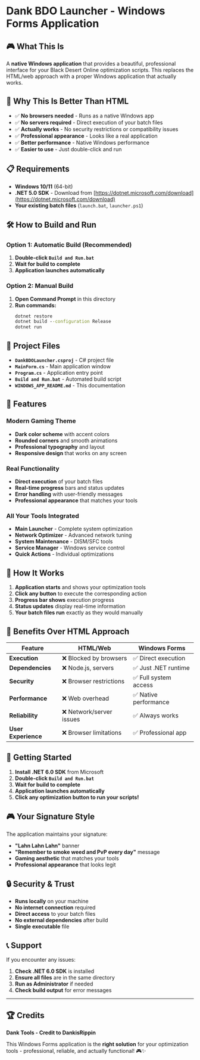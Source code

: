 # Dank BDO Launcher - Windows Forms Application

## 🎮 **What This Is**

A **native Windows application** that provides a beautiful, professional interface for your Black Desert Online optimization scripts. This replaces the HTML/web approach with a proper Windows application that actually works.

## 🚀 **Why This Is Better Than HTML**

- ✅ **No browsers needed** - Runs as a native Windows app
- ✅ **No servers required** - Direct execution of your batch files
- ✅ **Actually works** - No security restrictions or compatibility issues
- ✅ **Professional appearance** - Looks like a real application
- ✅ **Better performance** - Native Windows performance
- ✅ **Easier to use** - Just double-click and run

## 📋 **Requirements**

- **Windows 10/11** (64-bit)
- **.NET 5.0 SDK** - Download from [https://dotnet.microsoft.com/download](https://dotnet.microsoft.com/download)
- **Your existing batch files** (`launch.bat`, `launcher.ps1`)

## 🛠️ **How to Build and Run**

### **Option 1: Automatic Build (Recommended)**
1. **Double-click `Build and Run.bat`**
2. **Wait for build to complete**
3. **Application launches automatically**

### **Option 2: Manual Build**
1. **Open Command Prompt** in this directory
2. **Run commands:**
   ```cmd
   dotnet restore
   dotnet build --configuration Release
   dotnet run
   ```

## 📁 **Project Files**

- **`DankBDOLauncher.csproj`** - C# project file
- **`MainForm.cs`** - Main application window
- **`Program.cs`** - Application entry point
- **`Build and Run.bat`** - Automated build script
- **`WINDOWS_APP_README.md`** - This documentation

## 🎨 **Features**

### **Modern Gaming Theme**
- **Dark color scheme** with accent colors
- **Rounded corners** and smooth animations
- **Professional typography** and layout
- **Responsive design** that works on any screen

### **Real Functionality**
- **Direct execution** of your batch files
- **Real-time progress** bars and status updates
- **Error handling** with user-friendly messages
- **Professional appearance** that matches your tools

### **All Your Tools Integrated**
- **Main Launcher** - Complete system optimization
- **Network Optimizer** - Advanced network tuning
- **System Maintenance** - DISM/SFC tools
- **Service Manager** - Windows service control
- **Quick Actions** - Individual optimizations

## 🔧 **How It Works**

1. **Application starts** and shows your optimization tools
2. **Click any button** to execute the corresponding action
3. **Progress bar shows** execution progress
4. **Status updates** display real-time information
5. **Your batch files run** exactly as they would manually

## 🎯 **Benefits Over HTML Approach**

| Feature | HTML/Web | Windows Forms |
|---------|----------|---------------|
| **Execution** | ❌ Blocked by browsers | ✅ Direct execution |
| **Dependencies** | ❌ Node.js, servers | ✅ Just .NET runtime |
| **Security** | ❌ Browser restrictions | ✅ Full system access |
| **Performance** | ❌ Web overhead | ✅ Native performance |
| **Reliability** | ❌ Network/server issues | ✅ Always works |
| **User Experience** | ❌ Browser limitations | ✅ Professional app |

## 🚀 **Getting Started**

1. **Install .NET 6.0 SDK** from Microsoft
2. **Double-click `Build and Run.bat`**
3. **Wait for build to complete**
4. **Application launches automatically**
5. **Click any optimization button to run your scripts!**

## 🎮 **Your Signature Style**

The application maintains your signature:
- **"Lahn Lahn Lahn"** banner
- **"Remember to smoke weed and PvP every day"** message
- **Gaming aesthetic** that matches your tools
- **Professional appearance** that looks legit

## 🔒 **Security & Trust**

- **Runs locally** on your machine
- **No internet connection** required
- **Direct access** to your batch files
- **No external dependencies** after build
- **Single executable** file

## 📞 **Support**

If you encounter any issues:
1. **Check .NET 6.0 SDK** is installed
2. **Ensure all files** are in the same directory
3. **Run as Administrator** if needed
4. **Check build output** for error messages

---

## 🏆 **Credits**

**Dank Tools - Credit to DankisRippin**

This Windows Forms application is the **right solution** for your optimization tools - professional, reliable, and actually functional! 🎮✨ 